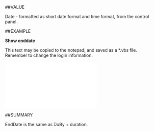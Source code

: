 
##VALUE

Date - formatted as short date format and time format, from the control panel.


##EXAMPLE

**Show enddate**

This text may be copied to the notepad, and saved as a *.vbs file. Remember to change the login information.

![](..\..\Examples\vbs\SOAppointment.EndDate.vbs.txt)


##SUMMARY

EndDate is the same as DoBy + duration.

